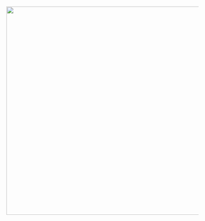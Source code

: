 <div align="center">
	<br>
  	<p>
		<a href="https://linkvertise.net/ac/49824"><img src="https://i.vgy.me/1W6jcp.jpg" width="546"></a>
  	</p>
  	<br>
  	<p>
		
